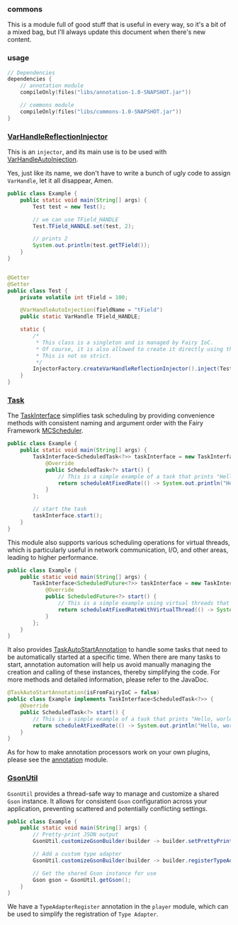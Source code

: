 ### commons

This is a module full of good stuff that is useful in every way, so it's a bit of a mixed bag, but I'll always update
this document when there's new content.

### usage

```kotlin
// Dependencies
dependencies {
    // annotation module
    compileOnly(files("libs/annotation-1.0-SNAPSHOT.jar"))

    // commons module
    compileOnly(files("libs/commons-1.0-SNAPSHOT.jar"))
}
```

### [VarHandleReflectionInjector](src/main/java/net/legacy/library/commons/injector/VarHandleReflectionInjector.java)

This is an `injector`, and its main use is to be used
with [VarHandleAutoInjection](src/main/java/net/legacy/library/commons/injector/annotation/VarHandleAutoInjection.java).

Yes, just like its name, we don't have to write a bunch of ugly code to assign `VarHandle`, let it all disappear, Amen.

```java
public class Example {
    public static void main(String[] args) {
        Test test = new Test();

        // we can use TField_HANDLE
        Test.TField_HANDLE.set(test, 2);

        // prints 2
        System.out.println(test.getTField());
    }
}
```

```java

@Getter
@Setter
public class Test {
    private volatile int tField = 100;

    @VarHandleAutoInjection(fieldName = "tField")
    public static VarHandle TField_HANDLE;

    static {
        /*
         * This class is a singleton and is managed by Fairy IoC.
         * Of course, it is also allowed to create it directly using the factory or directly creating it.
         * This is not so strict.
         */
        InjectorFactory.createVarHandleReflectionInjector().inject(Test.class);
    }
}
```

### [Task](src/main/java/net/legacy/library/commons/task)

The [TaskInterface](src/main/java/net/legacy/library/commons/task/TaskInterface.java)
simplifies task scheduling by providing convenience methods with consistent naming and argument order with the Fairy
Framework [MCScheduler](https://docs.fairyproject.io/core/minecraft/scheduler).

```java
public class Example {
    public static void main(String[] args) {
        TaskInterface<ScheduledTask<?>> taskInterface = new TaskInterface<>() {
            @Override
            public ScheduledTask<?> start() {
                // This is a simple example of a task that prints "Hello, world!" every second.
                return scheduleAtFixedRate(() -> System.out.println("Hello, world!"), 0, 20);
            }
        };

        // start the task
        taskInterface.start();
    }
}
```

This module also supports various scheduling operations for virtual threads, which is particularly useful in network
communication, I/O, and other areas, leading to higher performance.

```java
public class Example {
    public static void main(String[] args) {
        TaskInterface<ScheduledFuture<?>> taskInterface = new TaskInterface<>() {
            @Override
            public ScheduledFuture<?> start() {
                // This is a simple example using virtual threads that prints "Hello, world!" every second.
                return scheduleAtFixedRateWithVirtualThread(() -> System.out.println("Hello, world!"), 0, 1, TimeUnit.SECONDS);
            }
        };
    }
}
```

It also
provides [TaskAutoStartAnnotation](src/main/java/net/legacy/library/commons/task/annotation/TaskAutoStartAnnotation.java)
to handle some tasks that need to be automatically started at a specific time. When there are many tasks to start,
annotation automation will help us avoid manually managing the creation and calling of these instances, thereby
simplifying the code. For more methods and detailed information, please refer to the JavaDoc.

```java
@TaskAutoStartAnnotation(isFromFairyIoC = false)
public class Example implements TaskInterface<ScheduledTask<?>> {
    @Override
    public ScheduledTask<?> start() {
        // This is a simple example of a task that prints "Hello, world!" every second.
        return scheduleAtFixedRate(() -> System.out.println("Hello, world!"), 0, 20);
    }
}
```

As for how to make annotation processors work on your own plugins, please see the [annotation](../annotation/README.md)
module.

### [GsonUtil](src/main/java/net/legacy/library/commons/util/GsonUtil.java)

`GsonUtil` provides a thread-safe way to manage and customize a shared `Gson` instance. It allows for consistent `Gson`
configuration across your application, preventing scattered and potentially conflicting settings.

```java
public class Example {
    public static void main(String[] args) {
        // Pretty-print JSON output
        GsonUtil.customizeGsonBuilder(builder -> builder.setPrettyPrinting());

        // Add a custom type adapter
        GsonUtil.customizeGsonBuilder(builder -> builder.registerTypeAdapter(MyClass.class, new MyClassTypeAdapter()));

        // Get the shared Gson instance for use
        Gson gson = GsonUtil.getGson();
    }
}
```

We have a `TypeAdapterRegister` annotation in the `player` module, which can be used to simplify the registration of
`Type Adapter`.
